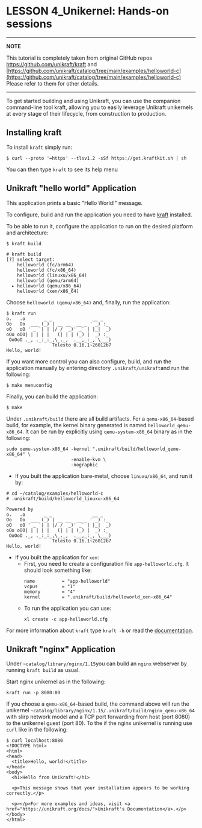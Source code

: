 # LESSON 4_Unikernel: Hands-on sessions

---
**NOTE**

This tutorial is completely taken from original GitHub repos https://github.com/unikraft/kraft and [https://github.com/unikraft/catalog/tree/main/examples/helloworld-c](https://github.com/unikraft/catalog/tree/main/examples/helloworld-c)
Please refer to them for other details.

---


To get started building and using Unikraft, you can use the companion command-line tool kraft, allowing you to easily leverage Unikraft unikernels at every stage of their lifecycle, from construction to production.

## Installing kraft

To install `kraft` simply run:

```
$ curl --proto '=https' --tlsv1.2 -sSf https://get.kraftkit.sh | sh
```

You can then type `kraft` to see its help menu

## Unikraft "hello world" Application

This application prints a basic "Hello World!" message.

To configure, build and run the application you need to have [kraft](https://github.com/unikraft/kraft) installed.

To be able to run it, configure the application to run on the desired platform and architecture:

```
$ kraft build
```

```
# kraft build
[?] select target:
    helloworld (fc/arm64)
    helloworld (fc/x86_64)
    helloworld (linuxu/x86_64)
    helloworld (qemu/arm64)
  ▸ helloworld (qemu/x86_64)
    helloworld (xen/x86_64)
```

Choose ``helloworld (qemu/x86_64)`` and, finally, run the application:
```
$ kraft run
o.   .o       _ _               __ _
Oo   Oo  ___ (_) | __ __  __ _ ' _) :_
oO   oO ' _ `| | |/ /  _)' _` | |_|  _)
oOo oOO| | | | |   (| | | (_) |  _) :_
 OoOoO ._, ._:_:_,\_._,  .__,_:_, \___)
                 Telesto 0.16.1~26012b7
Hello, world!
```

If you want more control you can also configure, build, and run the application manually by entering directory ``.unikraft/unikraft``and run the following:

```
$ make menuconfig
```

Finally, you can build the application:
```
$ make
```

Under ``.unikraft/build`` there are all build artifacts. For a ``qemu-x86_64``-based build, for example, the kernel binary generated is named ``helloworld_qemu-x86_64``. It can be run by explicitly using ``qemu-system-x86_64`` binary as in the following:

```
sudo qemu-system-x86_64 -kernel ".unikraft/build/helloworld_qemu-x86_64" \
                        -enable-kvm \
                        -nographic
```

- If you built the application bare-metal, choose `linuxu/x86_64`, and run it by:
```
# cd ~/catalog/examples/helloworld-c
# .unikraft/build/helloworld_linuxu-x86_64

Powered by
o.   .o       _ _               __ _
Oo   Oo  ___ (_) | __ __  __ _ ' _) :_
oO   oO ' _ `| | |/ /  _)' _` | |_|  _)
oOo oOO| | | | |   (| | | (_) |  _) :_
 OoOoO ._, ._:_:_,\_._,  .__,_:_, \___)
                 Telesto 0.16.1~26012b7
Hello, world!
```

- If you built the application for `xen`:
  - First, you need to create a configuration file `app-helloworld.cfg`.
    It should look something like:
    ```
    name          = "app-helloworld"
    vcpus         = "1"
    memory        = "4"
    kernel        = ".unikraft/build/helloworld_xen-x86_64"
    ```
  - To run the application you can use:
    ```
    xl create -c app-helloworld.cfg
    ```

For more information about `kraft` type `kraft -h` or read the
[documentation](http://docs.unikraft.org).

## Unikraft "nginx" Application

Under ``~catalog/library/nginx/1.15``you can build an ``nginx`` webserver by running ``kraft build`` as usual.

Start nginx unikernel as in the following:

```
kraft run -p 8080:80
```

If you choose a ``qemu-x86_64``-based build, the command above will run the unikernel ``~catalog/library/nginx/1.15/.unikraft/build/nginx_qemu-x86_64`` with slirp network model and a TCP port forwarding from host (port 8080) to the unikernel guest (port 80). To the if the nginx unikernel is running use ``curl`` like in the following:

```
$ curl localhost:8080
<!DOCTYPE html>
<html>
<head>
  <title>Hello, world!</title>
</head>
<body>
  <h1>Hello from Unikraft!</h1>

  <p>This message shows that your installation appears to be working correctly.</p>

  <p></p>For more examples and ideas, visit <a href="https://unikraft.org/docs/">Unikraft's Documentation</a>.</p>
</body>
</html>
```
